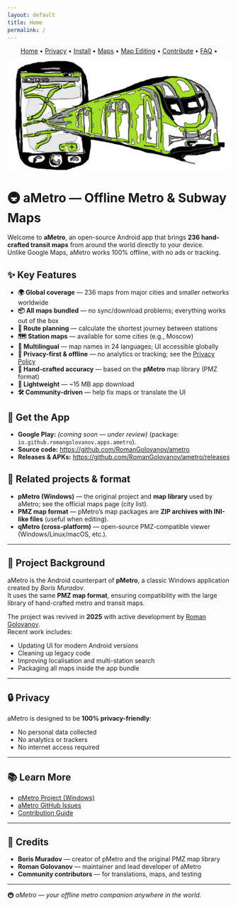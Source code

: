 ```yaml
---
layout: default
title: Home
permalink: /
---
```


<p align="center">
  <a href="/ametro">Home</a> •
  <a href="/ametro/privacy/">Privacy</a> •
  <a href="/ametro/install/">Install</a> •
  <a href="/ametro/maps/">Maps</a> •
  <a href="/ametro/maps-editing/">Map Editing</a> •
  <a href="/ametro/contributing/">Contribute</a> •
  <a href="/ametro/faq/">FAQ</a> •
</p>


<p align="center">
  <img src="assets/logo.png" alt="aMetro branding" width="1024">
</p>

# 🚇 aMetro — Offline Metro & Subway Maps

Welcome to **aMetro**, an open-source Android app that brings **236 hand-crafted transit maps** from around the world directly to your device.  
Unlike Google Maps, aMetro works 100% offline, with no ads or tracking.

## ✨ Key Features

- **🌍 Global coverage** — 236 maps from major cities and smaller networks worldwide  
- **📦 All maps bundled** — no sync/download problems; everything works out of the box  
- **📐 Route planning** — calculate the shortest journey between stations  
- **🗺️ Station maps** — available for some cities (e.g., Moscow)  
- **🔄 Multilingual** — map names in 24 languages; UI accessible globally  
- **🚫 Privacy-first & offline** — no analytics or tracking; see the [Privacy Policy](privacy.md)  
- **🎨 Hand-crafted accuracy** — based on the **pMetro** map library (PMZ format)  
- **💾 Lightweight** — ~15 MB app download  
- **🛠️ Community-driven** — help fix maps or translate the UI

## 📲 Get the App
- **Google Play:** *(coming soon — under review)* (package: `io.github.romangolovanov.apps.ametro`).
- **Source code:** <https://github.com/RomanGolovanov/ametro>
- **Releases & APKs:** <https://github.com/RomanGolovanov/ametro/releases>

## 🔗 Related projects & format

- **pMetro (Windows)** — the original project and **map library** used by aMetro; see the official maps page (city list).
- **PMZ map format** — pMetro’s map packages are **ZIP archives with INI-like files** (useful when editing).
- **qMetro (cross-platform)** — open-source PMZ-compatible viewer (Windows/Linux/macOS, etc.).

---

## 📖 Project Background

aMetro is the Android counterpart of **pMetro**, a classic Windows application created by *Boris Muradov*.  
It uses the same **PMZ map format**, ensuring compatibility with the large library of hand-crafted metro and transit maps.  

The project was revived in **2025** with active development by [Roman Golovanov](https://github.com/RomanGolovanov).  
Recent work includes:  
- Updating UI for modern Android versions  
- Cleaning up legacy code  
- Improving localisation and multi-station search  
- Packaging all maps inside the app bundle  

---

## 🔒 Privacy

aMetro is designed to be **100% privacy-friendly**:  
- No personal data collected  
- No analytics or trackers  
- No internet access required  

---

## 📚 Learn More

- [pMetro Project (Windows)](http://pmetro.su/)  
- [aMetro GitHub Issues](https://github.com/RomanGolovanov/ametro/issues)  
- [Contribution Guide](contributing.md)

---

## 🙌 Credits

- **Boris Muradov** — creator of pMetro and the original PMZ map library  
- **Roman Golovanov** — maintainer and lead developer of aMetro  
- **Community contributors** — for translations, maps, and testing  

---

🚇 *aMetro — your offline metro companion anywhere in the world.*
